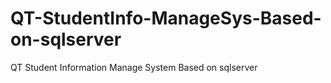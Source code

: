 # QT-StudentInfo-ManageSys-Based-on-sqlserver
QT Student Information Manage System Based on sqlserver
